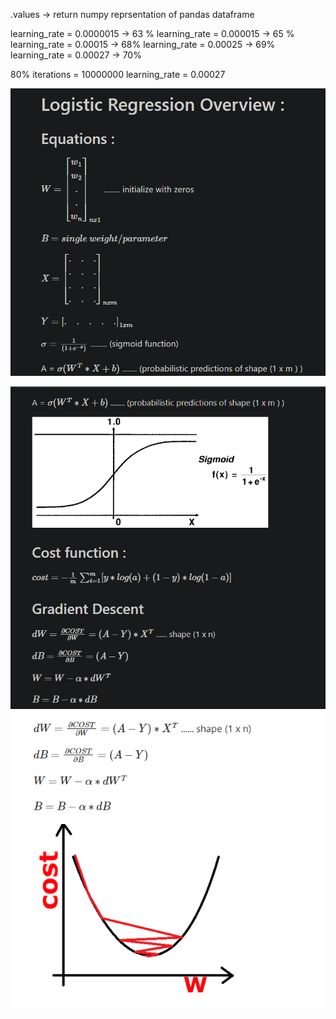 .values -> return numpy reprsentation of pandas dataframe

learning_rate = 0.0000015 -> 63 %
learning_rate = 0.000015 -> 65 %
learning_rate = 0.00015 -> 68%
learning_rate = 0.00025 -> 69% 
learning_rate = 0.00027 -> 70%


80%
iterations = 10000000
learning_rate = 0.00027

![LogisticRegression](image.png)

![LogisticREgression2](image-1.png)
![LogsiticREgreesion3](image-2.png)